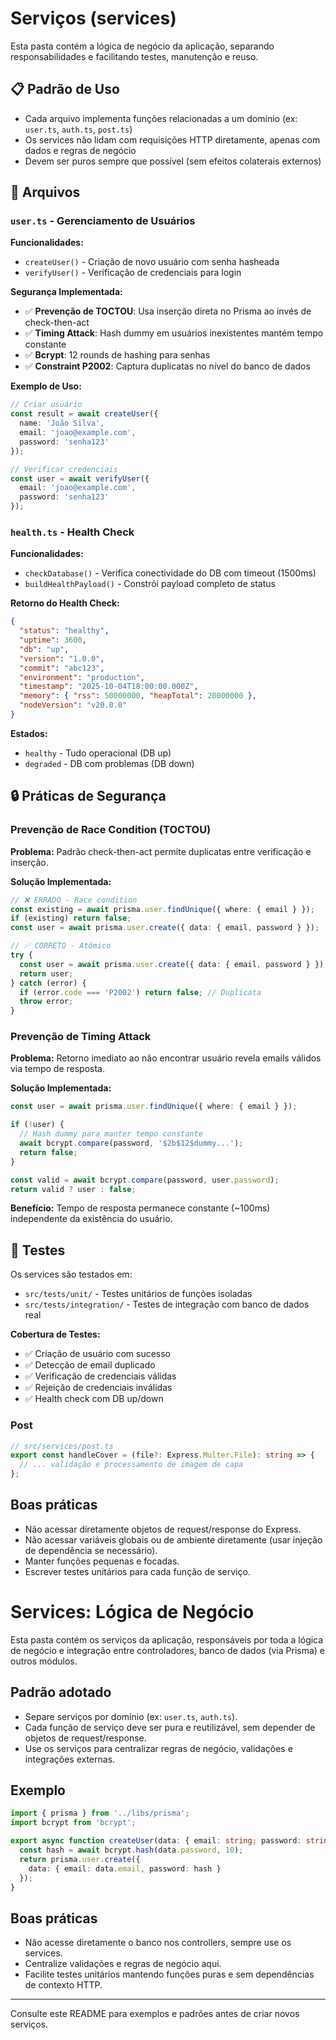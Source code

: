# Serviços (services)

Esta pasta contém a lógica de negócio da aplicação, separando responsabilidades e facilitando testes, manutenção e reuso.

## 📋 Padrão de Uso
- Cada arquivo implementa funções relacionadas a um domínio (ex: `user.ts`, `auth.ts`, `post.ts`)
- Os services não lidam com requisições HTTP diretamente, apenas com dados e regras de negócio
- Devem ser puros sempre que possível (sem efeitos colaterais externos)

## 📁 Arquivos

### `user.ts` - Gerenciamento de Usuários

**Funcionalidades:**
- `createUser()` - Criação de novo usuário com senha hasheada
- `verifyUser()` - Verificação de credenciais para login

**Segurança Implementada:**
- ✅ **Prevenção de TOCTOU**: Usa inserção direta no Prisma ao invés de check-then-act
- ✅ **Timing Attack**: Hash dummy em usuários inexistentes mantém tempo constante
- ✅ **Bcrypt**: 12 rounds de hashing para senhas
- ✅ **Constraint P2002**: Captura duplicatas no nível do banco de dados

**Exemplo de Uso:**
```typescript
// Criar usuário
const result = await createUser({ 
  name: 'João Silva', 
  email: 'joao@example.com', 
  password: 'senha123' 
});

// Verificar credenciais
const user = await verifyUser({ 
  email: 'joao@example.com', 
  password: 'senha123' 
});
```

### `health.ts` - Health Check

**Funcionalidades:**
- `checkDatabase()` - Verifica conectividade do DB com timeout (1500ms)
- `buildHealthPayload()` - Constrói payload completo de status

**Retorno do Health Check:**
```json
{
  "status": "healthy",
  "uptime": 3600,
  "db": "up",
  "version": "1.0.0",
  "commit": "abc123",
  "environment": "production",
  "timestamp": "2025-10-04T18:00:00.000Z",
  "memory": { "rss": 50000000, "heapTotal": 20000000 },
  "nodeVersion": "v20.0.0"
}
```

**Estados:**
- `healthy` - Tudo operacional (DB up)
- `degraded` - DB com problemas (DB down)


## 🔒 Práticas de Segurança

### Prevenção de Race Condition (TOCTOU)
**Problema:** Padrão check-then-act permite duplicatas entre verificação e inserção.

**Solução Implementada:**
```typescript
// ❌ ERRADO - Race condition
const existing = await prisma.user.findUnique({ where: { email } });
if (existing) return false;
const user = await prisma.user.create({ data: { email, password } });

// ✅ CORRETO - Atômico
try {
  const user = await prisma.user.create({ data: { email, password } });
  return user;
} catch (error) {
  if (error.code === 'P2002') return false; // Duplicata
  throw error;
}
```

### Prevenção de Timing Attack
**Problema:** Retorno imediato ao não encontrar usuário revela emails válidos via tempo de resposta.

**Solução Implementada:**
```typescript
const user = await prisma.user.findUnique({ where: { email } });

if (!user) {
  // Hash dummy para manter tempo constante
  await bcrypt.compare(password, '$2b$12$dummy...');
  return false;
}

const valid = await bcrypt.compare(password, user.password);
return valid ? user : false;
```

**Benefício:** Tempo de resposta permanece constante (~100ms) independente da existência do usuário.

## 🧪 Testes

Os services são testados em:
- `src/tests/unit/` - Testes unitários de funções isoladas
- `src/tests/integration/` - Testes de integração com banco de dados real

**Cobertura de Testes:**
- ✅ Criação de usuário com sucesso
- ✅ Detecção de email duplicado
- ✅ Verificação de credenciais válidas
- ✅ Rejeição de credenciais inválidas
- ✅ Health check com DB up/down

### Post
```ts
// src/services/post.ts
export const handleCover = (file?: Express.Multer.File): string => {
  // ... validação e processamento de imagem de capa
};
```

## Boas práticas
- Não acessar diretamente objetos de request/response do Express.
- Não acessar variáveis globais ou de ambiente diretamente (usar injeção de dependência se necessário).
- Manter funções pequenas e focadas.
- Escrever testes unitários para cada função de serviço.
# Services: Lógica de Negócio

Esta pasta contém os serviços da aplicação, responsáveis por toda a lógica de negócio e integração entre controladores, banco de dados (via Prisma) e outros módulos.

## Padrão adotado
- Separe serviços por domínio (ex: `user.ts`, `auth.ts`).
- Cada função de serviço deve ser pura e reutilizável, sem depender de objetos de request/response.
- Use os serviços para centralizar regras de negócio, validações e integrações externas.

## Exemplo
```typescript
import { prisma } from '../libs/prisma';
import bcrypt from 'bcrypt';

export async function createUser(data: { email: string; password: string }) {
  const hash = await bcrypt.hash(data.password, 10);
  return prisma.user.create({
    data: { email: data.email, password: hash }
  });
}
```

## Boas práticas
- Não acesse diretamente o banco nos controllers, sempre use os services.
- Centralize validações e regras de negócio aqui.
- Facilite testes unitários mantendo funções puras e sem dependências de contexto HTTP.

---
Consulte este README para exemplos e padrões antes de criar novos serviços.
